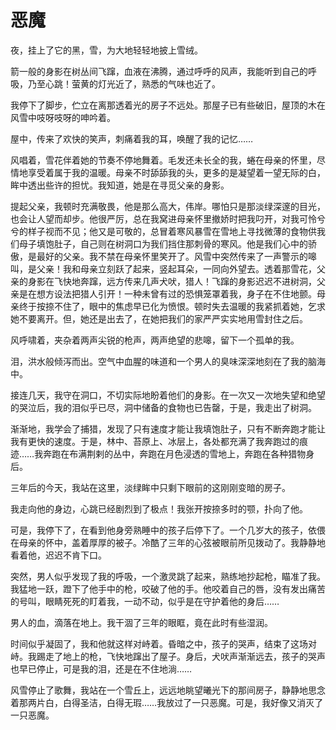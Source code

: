 # 恶魔

夜，挂上了它的黑，雪，为大地轻轻地披上雪绒。 

箭一般的身影在树丛间飞蹿，血液在沸腾，通过呼呼的风声，我能听到自己的呼吸，乃至心跳！萤黄的灯光近了，熟悉的气味也近了。 

我停下了脚步，伫立在离那透着光的房子不远处。那屋子已有些破旧，屋顶的木在风雪中吱呀吱呀的呻吟着。 

屋中，传来了欢快的笑声，刺痛着我的耳，唤醒了我的记忆…… 

风唱着，雪花伴着她的节奏不停地舞着。毛发还未长全的我，蜷在母亲的怀里，尽情地享受着属于我的温暖。母亲不时舔舔我的头，更多的是凝望着一望无际的白，眸中透出些许的担忧。我知道，她是在寻觅父亲的身影。 

提起父亲，我顿时充满敬畏，他是那么高大，伟岸。哪怕只是那淡绿深邃的目光，也会让人望而却步。他很严厉，总在我窝进母亲怀里撤娇时把我叼开，对我可怜兮兮的样子视而不见；他又是可敬的，总冒着寒风暴雪在雪地上寻找微薄的食物供我们母子填饱肚子，自己则在树洞口为我们挡住那刺骨的寒风。他是我们心中的骄傲，是最好的父亲。我不禁在母亲怀里笑开了。风雪中突然传来了一声警示的嗥叫，是父亲！我和母亲立刻跃了起来，竖起耳朵，一同向外望去。透着那雪花，父亲的身影在飞快地奔蹿，远方传来几声犬吠，猎人！飞蹿的身影迟迟不进树洞，父亲是在想方设法把猎人引开！一种未曾有过的恐惧笼罩着我，身子在不住地颤。母亲终于按捺不住了，眼中的焦虑早已化为愤恨。顿时失去温暖的我紧抓着她，乞求她不要离开。但，她还是出去了，在她把我们的家严严实实地用雪封住之后。 

风呼啸着，夹杂着两声尖锐的枪声，两声绝望的悲嗥，留下一个孤单的我。 

泪，洪水般倾泻而出。空气中血腥的味道和一个男人的臭味深深地刻在了我的脑海中。 

接连几天，我守在洞口，不切实际地盼着他们的身影。在一次又一次地失望和绝望的哭泣后，我的泪似乎已尽，洞中储备的食物也已告罄，于是，我走出了树洞。 

渐渐地，我学会了捕猎，发现了只有速度才能让我填饱肚子，只有不断奔跑才能让我有更快的速度。于是，林中、苔原上、冰层上，各处都充满了我奔跑过的痕迹……我奔跑在布满荆剌的丛中，奔跑在月色浸透的雪地上，奔跑在各种猎物身后。 

三年后的今天，我站在这里，淡绿眸中只剩下眼前的这刚刚变暗的房子。 

我走向他的身边，心跳已经剧烈到了极点！我张开按捺多时的颚，扑向了他。 

可是，我停下了，在看到他身旁熟睡中的孩子后停下了。一个几岁大的孩子，依偎在母亲的怀中，盖着厚厚的被子。冷酷了三年的心弦被眼前所见拨动了。我静静地看着他，迟迟不肯下口。 

突然，男人似乎发现了我的呼吸，一个激灵跳了起来，熟练地抄起枪，瞄准了我。我猛地一跃，蹬下了他手中的枪，咬破了他的手。他咬着自己的唇，没有发出痛苦的号叫，眼睛死死的盯着我，一动不动，似乎是在守护着他的身后…… 

男人的血，滴落在地上。我干涸了三年的眼眶，竟在此时有些湿润。 

时间似乎凝固了，我和他就这样对峙着。昏暗之中，孩子的哭声，结束了这场对峙。我踢走了地上的枪，飞快地蹿出了屋子。身后，犬吠声渐渐远去，孩子的哭声也早已停止，可是我的泪，还是在不住地淌…… 

风雪停止了歌舞，我站在一个雪丘上，远远地眺望曦光下的那间房子，静静地思念着那两片白，白得圣洁，白得无瑕……我放过了一只恶魔。可是，我好像又消灭了一只恶魔。